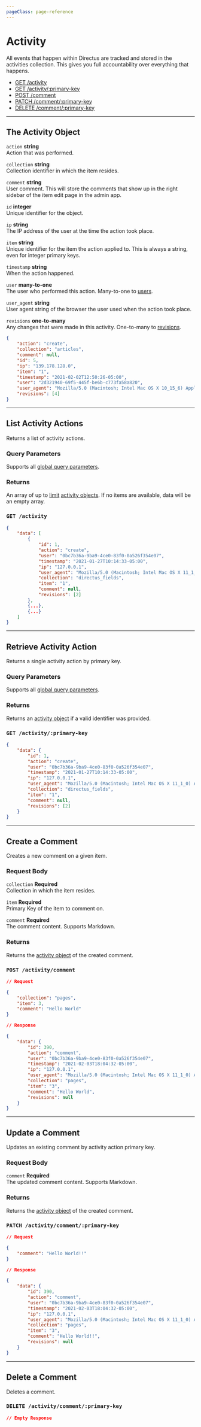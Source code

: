 ```yaml
---
pageClass: page-reference
---
```


# Activity

<div class="two-up">
<div class="left">

All events that happen within Directus are tracked and stored in the activities collection. This gives you full
accountability over everything that happens.

</div>
<div class="right">

- [GET /activity](#list-activity-actions)
- [GET /activity/:primary-key](#retrieve-activity-action)
- [POST /comment](#create-a-comment)
- [PATCH /comment/:primary-key](#update-a-comment)
- [DELETE /comment/:primary-key](#delete-a-comment)

</div>
</div>

---

## The Activity Object

<div class="two-up">
<div class="left">
<div class="definitions">

`action` **string**\
Action that was performed.

`collection` **string**\
Collection identifier in which the item resides.

`comment` **string**\
User comment. This will store the comments that show up in the right sidebar of the item edit page in the admin app.

`id` **integer**\
Unique identifier for the object.

`ip` **string**\
The IP address of the user at the time the action took place.

`item` **string**\
Unique identifier for the item the action applied to. This is always a string, even for integer primary keys.

`timestamp` **string**\
When the action happened.

`user` **many-to-one**\
The user who performed this action. Many-to-one to [users](/reference/api/rest/users/#the-users-object).

`user_agent` **string**\
User agent string of the browser the user used when the action took place.

`revisions` **one-to-many**\
Any changes that were made in this activity. One-to-many to [revisions](/reference/api/rest/revisions/#the-revisions-object).

</div>
</div>
<div class="right">

```json
{
	"action": "create",
	"collection": "articles",
	"comment": null,
	"id": 5,
	"ip": "139.178.128.0",
	"item": "1",
	"timestamp": "2021-02-02T12:50:26-05:00",
	"user": "2d321940-69f5-445f-be6b-c773fa58a820",
	"user_agent": "Mozilla/5.0 (Macintosh; Intel Mac OS X 10_15_6) AppleWebKit/605.1.15 (KHTML, like Gecko) Version/14.0.2 Safari/605.1.15",
	"revisions": [4]
}
```

</div>
</div>

---

## List Activity Actions

Returns a list of activity actions.

<div class="two-up">
<div class="left">

### Query Parameters

Supports all [global query parameters](/reference/api/query).

### Returns

An array of up to [limit](/reference/api/query/#limit) [activity objects](#the-activity-object). If no items are
available, data will be an empty array.

</div>
<div class="right">

### `GET /activity`

```json
{
	"data": [
		{
			"id": 1,
			"action": "create",
			"user": "0bc7b36a-9ba9-4ce0-83f0-0a526f354e07",
			"timestamp": "2021-01-27T10:14:33-05:00",
			"ip": "127.0.0.1",
			"user_agent": "Mozilla/5.0 (Macintosh; Intel Mac OS X 11_1_0) AppleWebKit/537.36 (KHTML, like Gecko) Chrome/87.0.4280.88 Safari/537.36 Edg/87.0.664.60",
			"collection": "directus_fields",
			"item": "1",
			"comment": null,
			"revisions": [2]
		},
		{...},
		{...}
	]
}
```

</div>
</div>

---

## Retrieve Activity Action

Returns a single activity action by primary key.

<div class="two-up">
<div class="left">

### Query Parameters

Supports all [global query parameters](/reference/api/query).

### Returns

Returns an [activity object](#the-activity-object) if a valid identifier was provided.

</div>
<div class="right">

### `GET /activity/:primary-key`

```json
{
	"data": {
		"id": 1,
		"action": "create",
		"user": "0bc7b36a-9ba9-4ce0-83f0-0a526f354e07",
		"timestamp": "2021-01-27T10:14:33-05:00",
		"ip": "127.0.0.1",
		"user_agent": "Mozilla/5.0 (Macintosh; Intel Mac OS X 11_1_0) AppleWebKit/537.36 (KHTML, like Gecko) Chrome/87.0.4280.88 Safari/537.36 Edg/87.0.664.60",
		"collection": "directus_fields",
		"item": "1",
		"comment": null,
		"revisions": [2]
	}
}
```

</div>
</div>

---

## Create a Comment

Creates a new comment on a given item.

<div class="two-up">
<div class="left">

### Request Body

<div class="definitions">

`collection` **Required**\
Collection in which the item resides.

`item` **Required**\
Primary Key of the item to comment on.

`comment` **Required**\
The comment content. Supports Markdown.

</div>

### Returns

Returns the [activity object](#the-activity-object) of the created comment.

</div>
<div class="right">

### `POST /activity/comment`

```json
// Request

{
	"collection": "pages",
	"item": 3,
	"comment": "Hello World"
}
```

```json
// Response

{
	"data": {
		"id": 390,
		"action": "comment",
		"user": "0bc7b36a-9ba9-4ce0-83f0-0a526f354e07",
		"timestamp": "2021-02-03T18:04:32-05:00",
		"ip": "127.0.0.1",
		"user_agent": "Mozilla/5.0 (Macintosh; Intel Mac OS X 11_1_0) AppleWebKit/537.36 (KHTML, like Gecko) Chrome/87.0.4280.88 Safari/537.36 Edg/87.0.664.60",
		"collection": "pages",
		"item": "3",
		"comment": "Hello World",
		"revisions": null
	}
}
```

</div>
</div>

---

## Update a Comment

Updates an existing comment by activity action primary key.

<div class="two-up">
<div class="left">

### Request Body

<div class="definitions">

`comment` **Required**\
The updated comment content. Supports Markdown.

</div>

### Returns

Returns the [activity object](#the-activity-object) of the created comment.

</div>
<div class="right">

### `PATCH /activity/comment/:primary-key`

```json
// Request

{
	"comment": "Hello World!!"
}
```

```json
// Response

{
	"data": {
		"id": 390,
		"action": "comment",
		"user": "0bc7b36a-9ba9-4ce0-83f0-0a526f354e07",
		"timestamp": "2021-02-03T18:04:32-05:00",
		"ip": "127.0.0.1",
		"user_agent": "Mozilla/5.0 (Macintosh; Intel Mac OS X 11_1_0) AppleWebKit/537.36 (KHTML, like Gecko) Chrome/87.0.4280.88 Safari/537.36 Edg/87.0.664.60",
		"collection": "pages",
		"item": "3",
		"comment": "Hello World!!",
		"revisions": null
	}
}
```

</div>
</div>

---

## Delete a Comment

Deletes a comment.

<div class="two-up">
<div class="left"></div>
<div class="right">

### `DELETE /activity/comment/:primary-key`

```json
// Empty Response
```

</div>
</div>
